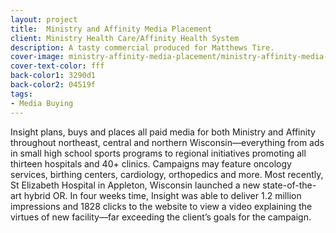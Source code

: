 ```yaml
---
layout: project
title:  Ministry and Affinity Media Placement
client: Ministry Health Care/Affinity Health System
description: A tasty commercial produced for Matthews Tire.
cover-image: ministry-affinity-media-placement/ministry-affinity-media-placement-cover.jpg
cover-text-color: fff
back-color1: 3290d1
back-color2: 04519f
tags:
- Media Buying
---
```


Insight plans, buys and places all paid media for both Ministry and Affinity throughout northeast, central and northern Wisconsin—everything from ads in small high school sports programs to regional initiatives promoting all thirteen hospitals and 40+ clinics. Campaigns may feature oncology services, birthing centers, cardiology, orthopedics and more.  Most recently, St Elizabeth Hospital in Appleton, Wisconsin launched a new state-of-the-art hybrid OR. In four weeks time, Insight was able to deliver 1.2 million impressions and 1828 clicks to the website to view a video explaining the virtues of new facility—far exceeding the client’s goals for the campaign.

